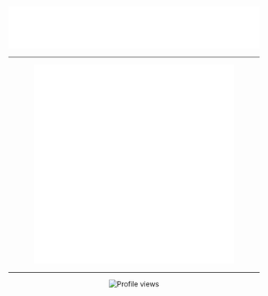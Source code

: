 <p align="center">
  <img src="https://raw.githubusercontent.com/TheEmptynessProject/TheEmptynessProject/main/typing-svg.svg" alt="Typing SVG" />
</p>

<hr>

<p align="center">
  <img src="https://raw.githubusercontent.com/TheEmptynessProject/TheEmptynessProject/main/cube.svg" alt="Typing SVG" />
</p>

<hr>

<p align="center">
  <img src="https://komarev.com/ghpvc/?username=TheEmptynessProject&color=blueviolet" alt="Profile views">
</p>
